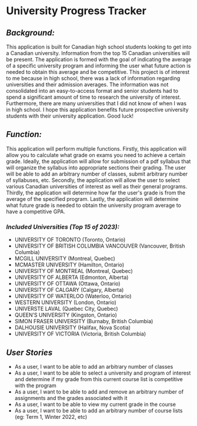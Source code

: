 # **University Progress Tracker**

## *Background:*
This application is built for Canadian high school students looking to get into a
Canadian university. Information from the top 15 Canadian universities will be present. The application is formed with 
the goal of indicating the average of a specific university program and informing the user what future action is needed
to obtain this average and be competitive. This project is of interest to me because in high school,
there was a lack of information regarding universities and their admission averages. 
The information was not consolidated into an easy-to-access format and senior students 
had to spend a significant amount of time to research the university of interest. Furthermore,
there are many universities that I did not know of when I was in high school. I hope this application
benefits future prospective university students with their university application. Good luck! 

## *Function:*
This application will perform multiple functions. Firstly, this application will allow you to calculate
what grade on exams you need to achieve a certain grade. Ideally, the application will allow for submission
of a pdf syllabus that will organize the syllabus into appropriate sections their grading. The user will be 
able to add an arbitrary number of classes, submit arbitrary number of syllabuses, etc. Secondly, the application
will allow the user to select various Canadian universities of interest as well as their general programs. Thirdly, 
the application will determine how far the user's grade is from the average of the specified program. Lastly, the
application will determine what future grade is needed to obtain the university program average to have a competitive 
GPA. 

### *Included Universities (Top 15 of 2023):*
- UNIVERSITY OF TORONTO (Toronto, Ontario)
- UNIVERSITY OF BRITISH COLUMBIA VANCOUVER (Vancouver, British Columbia)
- MCGILL UNIVERSITY (Montreal, Quebec)
- MCMASTER UNIVERSITY (Hamilton, Ontario)
- UNIVERSITY OF MONTREAL (Montreal, Quebec)
- UNIVERSITY OF ALBERTA (Edmonton, Alberta)
- UNIVERSITY OF OTTAWA (Ottawa, Ontario)
- UNIVERSITY OF CALGARY (Calgary, Alberta)
- UNIVERSITY OF WATERLOO (Waterloo, Ontario)
- WESTERN UNIVERSITY (London, Ontario)
- UNIVERSTE LAVAL (Quebec City, Quebec)
- QUEEN’S UNIVERSITY (Kingston, Ontario)
- SIMON FRASER UNIVERSITY (Burnaby, British Columbia)
- DALHOUSIE UNIVERSITY (Halifax, Nova Scotia)
- UNIVERSITY OF VICTORIA (Victoria, British Columbia)


[//]: # (An example of text with **bold** and *italic* fonts.  )

## *User Stories*
- As a user, I want to be able to add an arbitrary number of classes 
- As a user, I want to be able to select a university and program of interest and determine if my grade from this current course list is competitive with the program
- As a user, I want to be able to add and remove an arbitrary number of assignments and the grades associated with it
- As a user, I want to be able to view my current grade in the course
- As a user, I want to be able to add an arbitrary number of course lists (eg: Term 1, Winter 2022, etc)